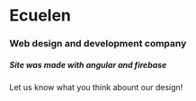# Ecuelen 
### Web design and development company
##### _Site was made with angular and firebase_

Let us know what you think abount our design!
